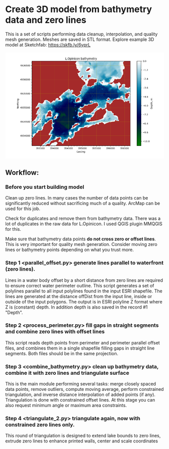 # Create 3D model from bathymetry data and zero lines
This is a set of scripts performing data cleanup, interpolation, and  quality mesh generation. Meshes are saved in STL format. Explore example 3D model at Sketchfab: https://skfb.ly/6yprL <br><br>
![L.Opinicon depth map.](Fig_readme.png)


## Workflow:

### Before you start building model ### 

Clean up zero lines. In many cases the number of data points can be significantly reduced without sacrificing much of a quality. ArcMap can be used for this job.

Check for duplicates and remove them from bathymetry data. There was a lot of duplicates in the raw data for L.Opinicon. I used QGIS plugin MMQGIS for this. 

Make sure that bathymetry data points **do not cross zero or offset lines**. This is very important for quality mesh generation.  Consider moving zero lines or bathymetry points depending on what you trust more.

### Step 1 <parallel_offset.py>  generate lines parallel to waterfront (zero lines). ###  
Lines in a water body offset by a short distance from zero lines are required to ensure correct water perimeter outline. This script generates a set of polylines  parallel to all input polylines found in the input ESRI shapefile. The lines are generated at the distance offDist from the input line, inside or outside of the input polygons. The output is in  ESRI polyline Z format where Z is (constant) depth. In addition depth is also saved in the record #1 "Depth".

### Step 2 <process_perimeter.py> fill gaps in straight segments and combine zero lines with offset lines 
This script reads depth points from perimeter and perimeter parallel offset files, and combines them in a single shapefile filling gaps in straight line segments. Both files should be in the same projection. 

### Step 3 <combine_bathymetry.py> clean up bathymetry data, combine it with zero lines and triangulate surface
This is the main module performing several tasks: merge closely spaced data points, remove outliers, compute moving average, perform constrained triangulation, and inverse distance interpolation of added points (if any). Triangulation is done with constrained offset lines. At this stage you can also request minimum angle or maximum area constraints.

### Step 4 <triangulate_2.py> triangulate again, now with constrained zero lines only.
This round of triangulation is designed to extend lake bounds to zero lines, extrude zero lines to enhance printed walls, center and scale coordinates 
